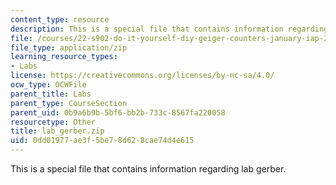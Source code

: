 ```yaml
---
content_type: resource
description: This is a special file that contains information regarding lab gerber.
file: /courses/22-s902-do-it-yourself-diy-geiger-counters-january-iap-2015/0dd01977ae3f5be78d628cae74d4e615_lab_gerber.zip
file_type: application/zip
learning_resource_types:
- Labs
license: https://creativecommons.org/licenses/by-nc-sa/4.0/
ocw_type: OCWFile
parent_title: Labs
parent_type: CourseSection
parent_uid: 0b9a6b9b-5bf6-bb2b-733c-8567fa220058
resourcetype: Other
title: lab_gerber.zip
uid: 0dd01977-ae3f-5be7-8d62-8cae74d4e615
---
```

This is a special file that contains information regarding lab gerber.